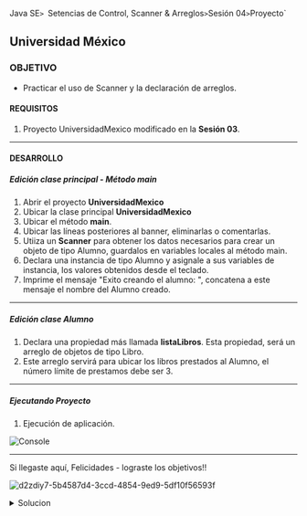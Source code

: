 
Java SE`> `Setencias de Control, Scanner & Arreglos` > `Sesión 04` > `Proyecto`

## Universidad México

### OBJETIVO

- Practicar el uso de Scanner y la declaración de arreglos.

#### REQUISITOS

1. Proyecto UniversidadMexico modificado en la <b>Sesión 03</b>.

<hr>

#### DESARROLLO

##### Edición clase principal - Método main

1. Abrir el proyecto <b>UniversidadMexico</b>
2. Ubicar la clase principal <b>UniversidadMexico</b>
3. Ubicar el método <b>main</b>.
5. Ubicar las líneas posteriores al banner, eliminarlas o comentarlas.
6. Utiiza un <b>Scanner</b> para obtener los datos necesarios para crear un objeto de tipo Alumno, guardalos en variables locales al método main.
7. Declara una instancia de tipo Alumno y asignale a sus variables de instancia, los valores obtenidos desde el teclado.
8. Imprime el mensaje "Exito creando el alumno: ", concatena a este mensaje el nombre del Alumno creado.

<hr>

##### Edición clase Alumno
1. Declara una propiedad más llamada <b>listaLibros</b>. Esta propiedad, será un arreglo de objetos de tipo Libro.
2. Este arreglo servirá para ubicar los libros prestados al Alumno, el número límite de prestamos debe ser 3.

<hr>

##### Ejecutando Proyecto

1. Ejecución de aplicación. 

![Console](https://user-images.githubusercontent.com/56565204/67613052-86b54280-f76e-11e9-93b5-af54e9c527a6.png)

<hr>

Si llegaste aquí, Felicidades - lograste los objetivos!!

![d2zdiy7-5b4587d4-3ccd-4854-9ed9-5df10f56593f](https://user-images.githubusercontent.com/56565204/67228451-e625f200-f3fe-11e9-99ce-ad733b945ebd.png)

<details>
	<summary>Solucion</summary>
	<p> 1. Utiliza la clase Scanner para solicitar los datos necesarios para registrar un Alumno.</b>. </p>
	<p> 2. Declara una instancia de Alumno, asigna a sus variables de instancia los valores obtenidos en el punto 1. </p>
	<p> 3. Imprime el mensaje "Éxito creando alumno: ", concatena el nombre del Alumno creado.</p>
	<p> 4. En la clase Alumno, agrega la propiedad listaLibros <b>-arreglo de objetos de tipo Libro, tamaño 3-.</b> </p>
	<p> 5. Ejecuta el proyecto</p>
</details> 
